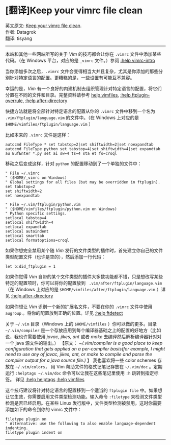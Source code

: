[翻译]Keep your vimrc file clean
================================
英文原文: [Keep your vimrc file clean][1].  
作者: Datagrok  
翻译: tisyang  
- - -

本站和其他一些网站所写的关于 *Vim* 的技巧都会让你在 `.vimrc` 文件中添加某些代码。（在 Windows 平台，对应的是 `_vimrc` 文件。）参阅 [:help vimrc-intro][2]

当你添加多次之后，`.vimrc` 文件会变得相当大并且复杂，尤其是你添加的那些分别针对特定语言的配置。更糟糕的是，一些设置有可能互不兼容。

幸运的是，*Vim* 有一个良好的内建机制去组织管理针对特定语言的配置，将它们分置在不同的文件和目录。完整资料请参考 [help vimfiles][3], [:help ftplugin-overrule][4], [:help after-directory][5]

快捷方法就是将全部针对特定语言的配置从你的 `.vimrc` 文件中移到一个名为 `.vim/ftplugin/language.vim` 的文件中。（在 Windows 上对应的是 `$HOME/vimfiles/ftplugin/language.vim` ）

比如本来的 `.vimrc` 文件是这样：

    autocmd FileType * set tabstop=2|set shiftwidth=2|set noexpandtab
    autocmd FileType python set tabstop=4|set shiftwidth=4|set expandtab
    au BufEnter *.py set ai sw=4 ts=4 sta et fo=croql

移动之后变成这样，针对 `python` 的配置移动到了一个单独的文件中：

    " File ~/.vimrc
    " ($HOME/_vimrc on Windows)
    " Global settings for all files (but may be overridden in ftplugin).
    set tabstop=2
    set shiftwidth=2
    set noexpandtab

    " File ~/.vim/ftplugin/python.vim
    " ($HOME/vimfiles/ftplugin/python.vim on Windows)
    " Python specific settings.
    setlocal tabstop=4
    setlocal shiftwidth=4
    setlocal expandtab
    setlocal autoindent
    setlocal smarttab
    setlocal formatoptions=croql

如果你想完全禁用某个随 *Vim* 发行的文件类型的插件时，首先建立你自己的文件类型配置文件（也许是空的），然后添加一行代码：

    let b:did_ftplugin = 1

如果你觉得 *Vim* 自带的某个文件类型的插件大多数功能都不错，只是想改写某些特定的配置项时，你可以将你的配置放到 ` .vim/after/ftplugin/language.vim` （在 Windows 上对应的是 `$HOME/vimfiles/after/ftplugin/language.vim` ）详见 [:help after-directory][5]

如果你想让 *Vim* 识别一个新的扩展名文件，不要在你的 `.vimrc` 文件中使用 `augroup` 。将你的配置放到正确的位置。详见 [:help ftdetect][6]

关于 `~/.vim` 目录（Windows 上的 `$HOME/vimfiles` ）你可以做的更多。目录 `~/.vim/compiler` 是一个存放应用到每个编译器基础之上的配置的好地方（比如说，我也许需要使用 *javac*, *jikes*, *ant* 或者 *make* 去编译然后解析编译器针对对一个 java 源文件的输出。） 【原文： *~/.vim/compiler is a good place to keep configuration that gets applied on a per-compiler basis(for example, I might need to use any of javac, jikes, ant, or make to compile and parse the compiler output for a java source file.)* 】 我也喜欢将一些 color schemes 存放在 `~/.vim/colors`， 用 Vim 帮助文件的格式记笔记存放在 `~/.vim/doc` 。定期运行 `:helptags ~/.vim/doc` 命令可以让我在这些笔记里使用 `:h` 跳转到指定标签。 详见 [:help helptags][7] [:help vimfiles][8]

这个技巧建议将针对特定语言的配置移到一个适当的 `ftplugin file` 中。如果想让它生效，你需要启用文件类型检测功能。输入命令 `:filetype` 来检测文件类型检测是否已经启用。在某些 Linux 发行版中，文件类型检测被禁用，这时你需要添加如下的命令到你的 vimrc 文件中：

    filetype plugin on
    " Alternative: use the following to also enable language-dependent indenting.
    filetype plugin indent on
- - - 

[1]: http://vim.wikia.com/wiki/Keep_your_vimrc_file_clean "Keep your vimrc file clean -- vim.wikia"
[2]: http://vimdoc.sourceforge.net/cgi-bin/help?tag=vimrc-intro
[3]: http://vimdoc.sourceforge.net/cgi-bin/help?tag=vimfiles
[4]: http://vimdoc.sourceforge.net/cgi-bin/help?tag=ftplugin-overrule
[5]: http://vimdoc.sourceforge.net/cgi-bin/help?tag=after-directory
[6]: http://vimdoc.sourceforge.net/cgi-bin/help?tag=ftdetect
[7]: http://vimdoc.sourceforge.net/cgi-bin/help?tag=helptags
[8]: http://vimdoc.sourceforge.net/cgi-bin/help?tag=vimfiles
